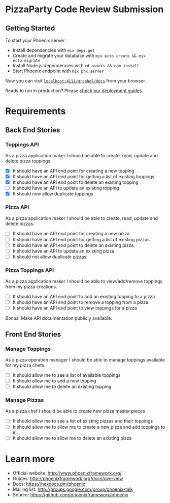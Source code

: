 # PizzaParty Code Review Submission

## Getting Started

To start your Phoenix server:

- Install dependencies with `mix deps.get`
- Create and migrate your database with `mix ecto.create && mix ecto.migrate`
- Install Node.js dependencies with `cd assets && npm install`
- Start Phoenix endpoint with `mix phx.server`

Now you can visit [`localhost:4111/graphql/docs`](http://localhost:4111/graphql/docs) from your browser.

Ready to run in production? Please [check our deployment guides](http://www.phoenixframework.org/docs/deployment).

# Requirements

## Back End Stories

### Toppings API

As a pizza application maker I should be able to create, read, update and delete pizza toppings.

- [x] It should have an API end point for creating a new topping
- [x] It should have an API end point for getting a list of existing toppings
- [x] It should have an API end point to delete an existing topping
- [ ] It should have an API to update an existing topping
- [x] It should now allow duplicate toppings

### Pizza API

As a pizza application maker I should be able to create, read, update and delete pizzas.

- [ ] It should have an API end point for creating a new pizza
- [ ] It should have an API end point for getting a list of existing pizzas
- [ ] It should have an API end point to delete an existing pizza
- [ ] It should have an API to update an existing pizza
- [ ] It should not allow duplicate pizzas

### Pizza Toppings API

As a pizza application maker I should be able to view/add/remove toppings from my pizza creations.

- [ ] It should have an API end point to add an existing topping to a pizza
- [ ] It should have an API end point to remove a topping from a pizza
- [ ] It should have an API end point to view toppings for a pizza

_Bonus:_ Make API documentation publicly available.

## Front End Stories

### Manage Toppings

As a pizza operation manager I should be able to manage toppings available for my pizza chefs.

- [ ] It should allow me to see a list of available toppings
- [ ] It should allow me to add a new topping
- [ ] It should allow me to delete an existing topping

### Manage Pizzas

As a pizza chef I should be able to create new pizza master pieces

- [ ] It should allow me to see a list of existing pizzas and their toppings
- [ ] It should allow me to allow me to create a new pizza and add toppings to it
- [ ] It should allow me to allow me to delete an existing pizza

# Learn more

- Official website: http://www.phoenixframework.org/
- Guides: http://phoenixframework.org/docs/overview
- Docs: https://hexdocs.pm/phoenix
- Mailing list: http://groups.google.com/group/phoenix-talk
- Source: https://github.com/phoenixframework/phoenix
